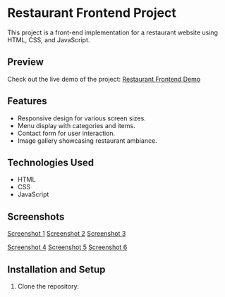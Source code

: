 # Restaurant Frontend Project

This project is a front-end implementation for a restaurant website using HTML, CSS, and JavaScript.

## Preview

Check out the live demo of the project: [Restaurant Frontend Demo](https://vermillion-brioche-21cd27.netlify.app/)

## Features

- Responsive design for various screen sizes.
- Menu display with categories and items.
- Contact form for user interaction.
- Image gallery showcasing restaurant ambiance.

## Technologies Used

- HTML
- CSS
- JavaScript

## Screenshots

[Screenshot 1](![image](https://github.com/arwadoha/Front-end-Project-My-Resturent/assets/135133177/785621ef-228c-4ce9-b8a8-dac0e0af1fb8)
)
[Screenshot 2](![image](https://github.com/arwadoha/Front-end-Project-My-Resturent/assets/135133177/af963a30-acee-40e1-8fc3-89c200e7d6a2)
)
[Screenshot 3](![image](https://github.com/arwadoha/Front-end-Project-My-Resturent/assets/135133177/e9caf561-3e48-4a6e-b2e5-28c99ed0eda3)
)

[Screenshot 4](![image](https://github.com/arwadoha/Front-end-Project-My-Resturent/assets/135133177/5d5fd966-88f2-4d6d-88e1-69252cff0e39)
)
[Screenshot 5](![image](https://github.com/arwadoha/Front-end-Project-My-Resturent/assets/135133177/fb1d053b-f2ba-4dc2-8d3e-5852d3f7fbb5)
)
[Screenshot 6](![image](https://github.com/arwadoha/Front-end-Project-My-Resturent/assets/135133177/b4afc92a-f316-4fad-b371-f21bf6e292e3)
)




## Installation and Setup

1. Clone the repository:
